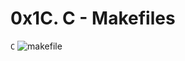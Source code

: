 # 0x1C. C - Makefiles
`C`
![makefile](https://s3.amazonaws.com/intranet-projects-files/holbertonschool-low_level_programming/273/giphy-2.gif)
